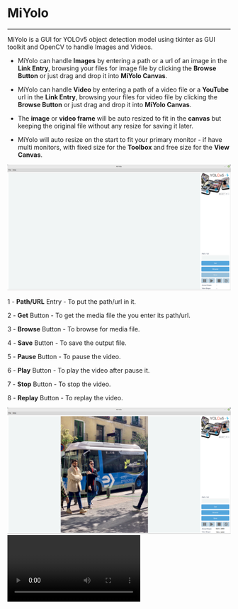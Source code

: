 # MiYolo
___
MiYolo is a GUI for YOLOv5 object detection model using tkinter as GUI toolkit and OpenCV to handle Images and Videos.

- MiYolo can handle **Images** by entering a path or a url of an image in the **Link Entry**, browsing your files for image file by clicking the **Browse Button** or just drag and drop it into **MiYolo Canvas**.

- MiYolo can handle **Video** by entering a path of a video file or a **YouTube** url in the **Link Entry**, browsing your files for video file by clicking the **Browse Button** or just drag and drop it into **MiYolo Canvas**.

- The **image** or **video frame** will be auto resized to fit in the **canvas** but keeping the original file without any resize for saving it later.

- MiYolo will auto resize on the start to fit your primary monitor - if have multi monitors, with fixed size for the **Toolbox** and free size for the **View Canvas**.

![1.png](assets/readme/1.png)

1 - **Path/URL** Entry - To put the path/url in it.

2 - **Get** Button - To get the media file the you enter its path/url.

3 - **Browse** Button - To browse for media file.

4 - **Save** Button - To save the output file.

5 - **Pause** Button - To pause the video.

6 - **Play** Button - To play the video after pause it.

7 - **Stop** Button - To stop the video.

8 - **Replay** Button - To replay the video.

![2.png](assets/readme/2.png)
![Demo](assets/readme/1.m4v)
